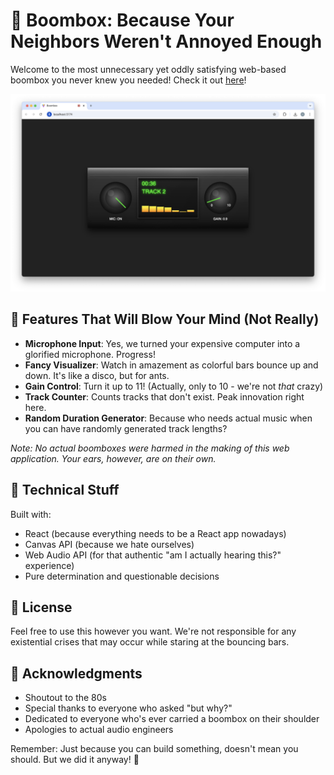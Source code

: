 # 🎵 Boombox: Because Your Neighbors Weren't Annoyed Enough

Welcome to the most unnecessary yet oddly satisfying web-based boombox you never knew you needed! Check it out [here](https://davidyen1124.github.io/boombox/)!

<img src="assets/images/boombox.png" alt="Boombox Screenshot" width="800"/>

## 🎪 Features That Will Blow Your Mind (Not Really)

- **Microphone Input**: Yes, we turned your expensive computer into a glorified microphone. Progress!
- **Fancy Visualizer**: Watch in amazement as colorful bars bounce up and down. It's like a disco, but for ants.
- **Gain Control**: Turn it up to 11! (Actually, only to 10 - we're not _that_ crazy)
- **Track Counter**: Counts tracks that don't exist. Peak innovation right here.
- **Random Duration Generator**: Because who needs actual music when you can have randomly generated track lengths?

_Note: No actual boomboxes were harmed in the making of this web application. Your ears, however, are on their own._

## 🎨 Technical Stuff

Built with:

- React (because everything needs to be a React app nowadays)
- Canvas API (because we hate ourselves)
- Web Audio API (for that authentic "am I actually hearing this?" experience)
- Pure determination and questionable decisions

## 📜 License

Feel free to use this however you want. We're not responsible for any existential crises that may occur while staring at the bouncing bars.

## 🙏 Acknowledgments

- Shoutout to the 80s
- Special thanks to everyone who asked "but why?"
- Dedicated to everyone who's ever carried a boombox on their shoulder
- Apologies to actual audio engineers

Remember: Just because you can build something, doesn't mean you should. But we did it anyway! 🎉
